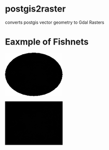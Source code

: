 # postgis2raster
converts postgis vector geometry to Gdal Rasters 

# Eaxmple of Fishnets
![circle](https://raw.githubusercontent.com/sandeepgadhwal/postgis2raster/master/test_circle.tiff)


![rectangle](https://raw.githubusercontent.com/sandeepgadhwal/postgis2raster/master/test_rectangle1.tiff)